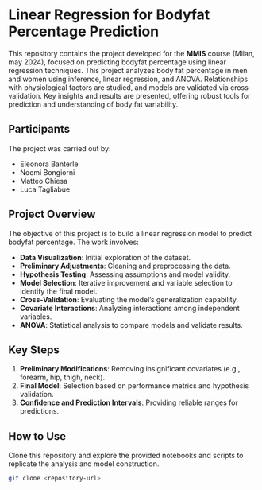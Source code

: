 # Linear Regression for Bodyfat Percentage Prediction

This repository contains the project developed for the **MMIS** course (Milan, may 2024), focused on predicting bodyfat percentage using linear regression techniques.
This project analyzes body fat percentage in men and women using inference, linear regression, and ANOVA. Relationships with physiological factors are studied, and models are validated via cross-validation. Key insights and results are presented, offering robust tools for prediction and understanding of body fat variability.

## Participants
The project was carried out by:
- Eleonora Banterle
- Noemi Bongiorni
- Matteo Chiesa
- Luca Tagliabue

## Project Overview
The objective of this project is to build a linear regression model to predict bodyfat percentage. The work involves:
- **Data Visualization**: Initial exploration of the dataset.
- **Preliminary Adjustments**: Cleaning and preprocessing the data.
- **Hypothesis Testing**: Assessing assumptions and model validity.
- **Model Selection**: Iterative improvement and variable selection to identify the final model.
- **Cross-Validation**: Evaluating the model’s generalization capability.
- **Covariate Interactions**: Analyzing interactions among independent variables.
- **ANOVA**: Statistical analysis to compare models and validate results.

## Key Steps
1. **Preliminary Modifications**: Removing insignificant covariates (e.g., forearm, hip, thigh, neck).
2. **Final Model**: Selection based on performance metrics and hypothesis validation.
3. **Confidence and Prediction Intervals**: Providing reliable ranges for predictions.

## How to Use
Clone this repository and explore the provided notebooks and scripts to replicate the analysis and model construction.

```bash
git clone <repository-url>

